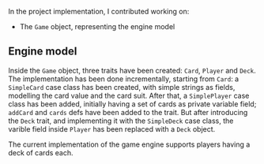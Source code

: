 In the project implementation, I contributed working on:

- The `Game` object, representing the engine model

## Engine model
Inside the `Game` object, three traits have been created: `Card`, `Player` and `Deck`. The implementation has been done incrementally, starting from `Card`: a `SimpleCard` case class has been created, with simple strings as fields, modelling the card value and the card suit. After that, a `SimplePlayer` case class has been added, initially having a set of cards as private variable field; `addCard` and `cards` defs have been added to the trait. But after introducing the `Deck` trait, and implementing it with the `SimpleDeck` case class, the varible field inside `Player` has been replaced with a `Deck` object.

The current implementation of the game engine supports players having a deck of cards each.
